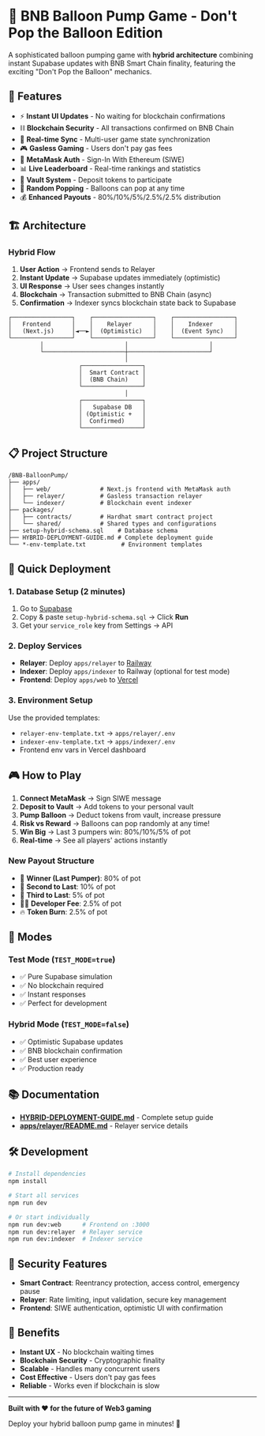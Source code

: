 # 🎈 BNB Balloon Pump Game - Don't Pop the Balloon Edition

A sophisticated balloon pumping game with **hybrid architecture** combining instant Supabase updates with BNB Smart Chain finality, featuring the exciting "Don't Pop the Balloon" mechanics.

## 🌟 Features

- ⚡ **Instant UI Updates** - No waiting for blockchain confirmations
- ⛓️ **Blockchain Security** - All transactions confirmed on BNB Chain  
- 🔄 **Real-time Sync** - Multi-user game state synchronization
- 🎮 **Gasless Gaming** - Users don't pay gas fees
- 🔐 **MetaMask Auth** - Sign-In With Ethereum (SIWE)
- 📊 **Live Leaderboard** - Real-time rankings and statistics
- 🏦 **Vault System** - Deposit tokens to participate
- 🎲 **Random Popping** - Balloons can pop at any time
- 💰 **Enhanced Payouts** - 80%/10%/5%/2.5%/2.5% distribution

## 🏗️ Architecture

### Hybrid Flow
1. **User Action** → Frontend sends to Relayer
2. **Instant Update** → Supabase updates immediately (optimistic)
3. **UI Response** → User sees changes instantly
4. **Blockchain** → Transaction submitted to BNB Chain (async)
5. **Confirmation** → Indexer syncs blockchain state back to Supabase

```
┌─────────────────┐    ┌─────────────────┐    ┌─────────────────┐
│   Frontend      │    │    Relayer      │    │    Indexer      │
│   (Next.js)     │◄──►│  (Optimistic)   │    │  (Event Sync)   │
└─────────────────┘    └─────────────────┘    └─────────────────┘
         │                       │                       │
         └───────────────────────┼───────────────────────┘
                                 │
                    ┌─────────────────┐
                    │  Smart Contract │
                    │  (BNB Chain)    │
                    └─────────────────┘
                                 │
                    ┌─────────────────┐
                    │   Supabase DB   │
                    │ (Optimistic +   │
                    │  Confirmed)     │
                    └─────────────────┘
```

## 📋 Project Structure

```
/BNB-BalloonPump/
├── apps/
│   ├── web/              # Next.js frontend with MetaMask auth
│   ├── relayer/          # Gasless transaction relayer
│   └── indexer/          # Blockchain event indexer
├── packages/
│   ├── contracts/        # Hardhat smart contract project
│   └── shared/           # Shared types and configurations
├── setup-hybrid-schema.sql    # Database schema
├── HYBRID-DEPLOYMENT-GUIDE.md # Complete deployment guide
└── *-env-template.txt          # Environment templates
```

## 🚀 Quick Deployment

### 1. Database Setup (2 minutes)
1. Go to [Supabase](https://supabase.com/dashboard/project/uvmfrbiojefvtbfgbcfk/sql)
2. Copy & paste `setup-hybrid-schema.sql` → Click **Run**
3. Get your `service_role` key from Settings → API

### 2. Deploy Services
- **Relayer**: Deploy `apps/relayer` to [Railway](https://railway.app)
- **Indexer**: Deploy `apps/indexer` to Railway (optional for test mode)
- **Frontend**: Deploy `apps/web` to [Vercel](https://vercel.com)

### 3. Environment Setup
Use the provided templates:
- `relayer-env-template.txt` → `apps/relayer/.env`
- `indexer-env-template.txt` → `apps/indexer/.env`
- Frontend env vars in Vercel dashboard

## 🎮 How to Play

1. **Connect MetaMask** → Sign SIWE message
2. **Deposit to Vault** → Add tokens to your personal vault
3. **Pump Balloon** → Deduct tokens from vault, increase pressure
4. **Risk vs Reward** → Balloons can pop randomly at any time!
5. **Win Big** → Last 3 pumpers win: 80%/10%/5% of pot
6. **Real-time** → See all players' actions instantly

### New Payout Structure
- 🥇 **Winner (Last Pumper)**: 80% of pot
- 🥈 **Second to Last**: 10% of pot  
- 🥉 **Third to Last**: 5% of pot
- 👨‍💻 **Developer Fee**: 2.5% of pot
- 🔥 **Token Burn**: 2.5% of pot

## 🔧 Modes

### Test Mode (`TEST_MODE=true`)
- ✅ Pure Supabase simulation
- ✅ No blockchain required
- ✅ Instant responses
- ✅ Perfect for development

### Hybrid Mode (`TEST_MODE=false`)
- ✅ Optimistic Supabase updates
- ✅ BNB blockchain confirmation
- ✅ Best user experience
- ✅ Production ready

## 📚 Documentation

- **[HYBRID-DEPLOYMENT-GUIDE.md](./HYBRID-DEPLOYMENT-GUIDE.md)** - Complete setup guide
- **[apps/relayer/README.md](./apps/relayer/README.md)** - Relayer service details

## 🛠️ Development

```bash
# Install dependencies
npm install

# Start all services
npm run dev

# Or start individually
npm run dev:web      # Frontend on :3000
npm run dev:relayer  # Relayer service
npm run dev:indexer  # Indexer service
```

## 🔐 Security Features

- **Smart Contract**: Reentrancy protection, access control, emergency pause
- **Relayer**: Rate limiting, input validation, secure key management
- **Frontend**: SIWE authentication, optimistic UI with confirmation

## 🎯 Benefits

- **Instant UX** - No blockchain waiting times
- **Blockchain Security** - Cryptographic finality
- **Scalable** - Handles many concurrent users
- **Cost Effective** - Users don't pay gas fees
- **Reliable** - Works even if blockchain is slow

---

**Built with ❤️ for the future of Web3 gaming**

Deploy your hybrid balloon pump game in minutes! 🚀